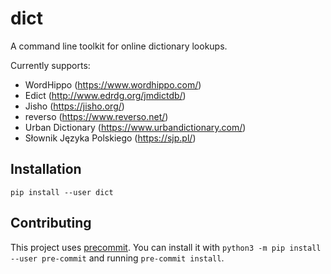 dict
====

A command line toolkit for online dictionary lookups.

Currently supports:

- WordHippo (https://www.wordhippo.com/)
- Edict (http://www.edrdg.org/jmdictdb/)
- Jisho (https://jisho.org/)
- reverso (https://www.reverso.net/)
- Urban Dictionary (https://www.urbandictionary.com/)
- Słownik Języka Polskiego (https://sjp.pl/)

## Installation

```
pip install --user dict
```

## Contributing

This project uses [precommit](https://pre-commit.com/). You can install it with
`python3 -m pip install --user pre-commit` and running `pre-commit install`.
